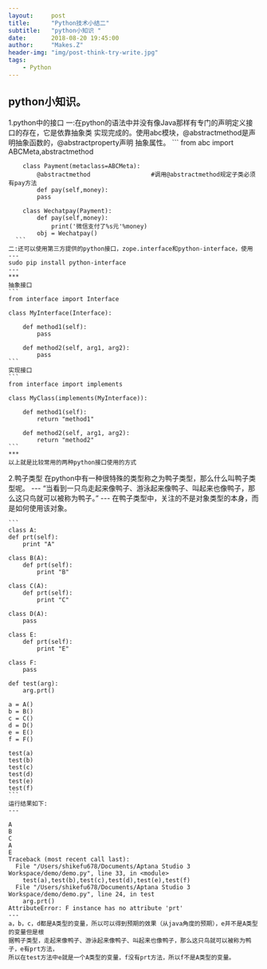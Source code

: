 ```yaml
---
layout:     post
title:      "Python技术小结二"
subtitle:   "python小知识 "
date:       2018-08-20 19:45:00
author:     "Makes.Z"
header-img: "img/post-think-try-write.jpg"
tags:
    - Python
---
```


## python小知识。

1.python中的接口
    一:在python的语法中并没有像Java那样有专门的声明定义接口的存在，它是依靠抽象类
实现完成的。使用abc模块，@abstractmethod是声明抽象函数的，@abstractproperty声明
抽象属性。
      ```
        from abc import ABCMeta,abstractmethod

        class Payment(metaclass=ABCMeta):
            @abstractmethod                 #调用@abstractmethod规定子类必须有pay方法
            def pay(self,money):
            pass

        class Wechatpay(Payment):
            def pay(self,money):
                print('微信支付了%s元'%money)
            obj = Wechatpay()
      ```
    二:还可以使用第三方提供的python接口，zope.interface和python-interface，使用
    ---
    sudo pip install python-interface
    ---
    ***
    抽象接口
    ```
    from interface import Interface

    class MyInterface(Interface):

        def method1(self):
            pass

        def method2(self, arg1, arg2):
            pass
    ```
    实现接口
    ```
    from interface import implements

    class MyClass(implements(MyInterface)):

        def method1(self):
            return "method1"

        def method2(self, arg1, arg2):
            return "method2"
    ```
    ***
    以上就是比较常用的两种python接口使用的方式

2.鸭子类型
    在python中有一种很特殊的类型称之为鸭子类型，那么什么叫鸭子类型呢。
    ---
    “当看到一只鸟走起来像鸭子、游泳起来像鸭子、叫起来也像鸭子，那么这只鸟就可以被称为鸭子。”
    ---
    在鸭子类型中，关注的不是对象类型的本身，而是如何使用该对象。

    ```
    class A:    
    def prt(self):    
        print "A"    

    class B(A):    
        def prt(self):    
            print "B"    

    class C(A):    
        def prt(self):    
            print "C"    

    class D(A):    
        pass    

    class E:    
        def prt(self):    
            print "E"    

    class F:    
        pass    

    def test(arg):    
        arg.prt()    

    a = A()    
    b = B()    
    c = C()    
    d = D()    
    e = E()    
    f = F()    

    test(a)    
    test(b)    
    test(c)    
    test(d)    
    test(e)    
    test(f)   
    ```
    运行结果如下:
    ---

    A  
    B  
    C  
    A  
    E  
    Traceback (most recent call last):  
      File "/Users/shikefu678/Documents/Aptana Studio 3 Workspace/demo/demo.py", line 33, in <module>  
        test(a),test(b),test(c),test(d),test(e),test(f)  
      File "/Users/shikefu678/Documents/Aptana Studio 3 Workspace/demo/demo.py", line 24, in test  
        arg.prt()  
    AttributeError: F instance has no attribute 'prt'  
    ---
    a，b，c，d都是A类型的变量，所以可以得到预期的效果（从java角度的预期），e并不是A类型的变量但是根
    据鸭子类型，走起来像鸭子、游泳起来像鸭子、叫起来也像鸭子，那么这只鸟就可以被称为鸭子，e有prt方法，
    所以在test方法中e就是一个A类型的变量，f没有prt方法，所以f不是A类型的变量。

      
